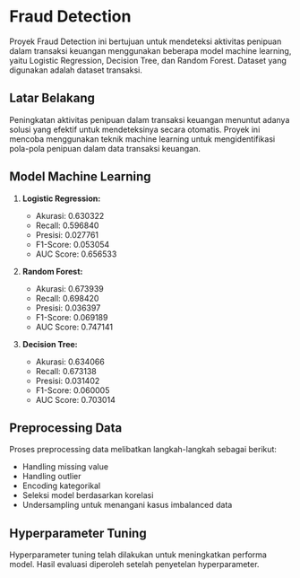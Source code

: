 # Fraud Detection

Proyek Fraud Detection ini bertujuan untuk mendeteksi aktivitas penipuan dalam transaksi keuangan menggunakan beberapa model machine learning, yaitu Logistic Regression, Decision Tree, dan Random Forest. Dataset yang digunakan adalah dataset transaksi.

## Latar Belakang

Peningkatan aktivitas penipuan dalam transaksi keuangan menuntut adanya solusi yang efektif untuk mendeteksinya secara otomatis. Proyek ini mencoba menggunakan teknik machine learning untuk mengidentifikasi pola-pola penipuan dalam data transaksi keuangan.

## Model Machine Learning

1. **Logistic Regression:**
   - Akurasi: 0.630322
   - Recall: 0.596840
   - Presisi: 0.027761
   - F1-Score: 0.053054
   - AUC Score: 0.656533

2. **Random Forest:**
   - Akurasi: 0.673939
   - Recall: 0.698420
   - Presisi: 0.036397
   - F1-Score: 0.069189
   - AUC Score: 0.747141

3. **Decision Tree:**
   - Akurasi: 0.634066
   - Recall: 0.673138
   - Presisi: 0.031402
   - F1-Score: 0.060005
   - AUC Score: 0.703014

## Preprocessing Data

Proses preprocessing data melibatkan langkah-langkah sebagai berikut:
- Handling missing value
- Handling outlier
- Encoding kategorikal
- Seleksi model berdasarkan korelasi
- Undersampling untuk menangani kasus imbalanced data

## Hyperparameter Tuning

Hyperparameter tuning telah dilakukan untuk meningkatkan performa model. Hasil evaluasi diperoleh setelah penyetelan hyperparameter.
